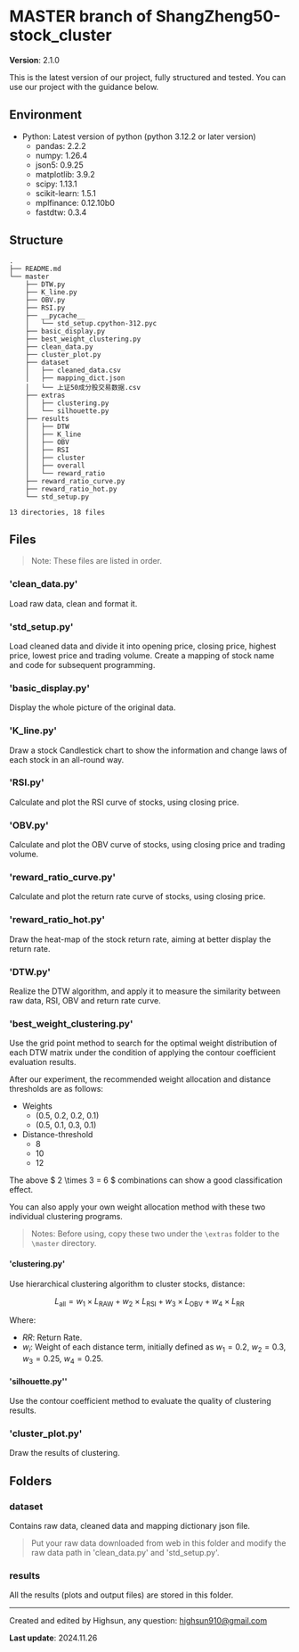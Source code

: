 # MASTER branch of ShangZheng50-stock_cluster

**Version**: 2.1.0

This is the latest version of our project, fully structured and tested. You can use our project with the guidance below.

## Environment
- Python: Latest version of python (python 3.12.2 or later version)
  - pandas: 2.2.2
  - numpy: 1.26.4
  - json5: 0.9.25
  - matplotlib: 3.9.2
  - scipy: 1.13.1
  - scikit-learn: 1.5.1
  - mplfinance: 0.12.10b0
  - fastdtw: 0.3.4

## Structure
```
.
├── README.md
└── master
    ├── DTW.py
    ├── K_line.py
    ├── OBV.py
    ├── RSI.py
    ├── __pycache__
    │   └── std_setup.cpython-312.pyc
    ├── basic_display.py
    ├── best_weight_clustering.py
    ├── clean_data.py
    ├── cluster_plot.py
    ├── dataset
    │   ├── cleaned_data.csv
    │   ├── mapping_dict.json
    │   └── 上证50成分股交易数据.csv
    ├── extras
    │   ├── clustering.py
    │   └── silhouette.py
    ├── results
    │   ├── DTW
    │   ├── K_line
    │   ├── OBV
    │   ├── RSI
    │   ├── cluster
    │   ├── overall
    │   └── reward_ratio
    ├── reward_ratio_curve.py
    ├── reward_ratio_hot.py
    └── std_setup.py

13 directories, 18 files

```

## Files
> Note: These files are listed in order.
### 'clean_data.py'
Load raw data, clean and format it.

### 'std_setup.py'
Load cleaned data and divide it into opening price, closing price, highest price, lowest price and trading volume.
Create a mapping of stock name and code for subsequent programming.

### 'basic_display.py'
Display the whole picture of the original data.

### 'K_line.py'
Draw a stock Candlestick chart to show the information and change laws of each stock in an all-round way.

### 'RSI.py'
Calculate and plot the RSI curve of stocks, using closing price.

### 'OBV.py'
Calculate and plot the OBV curve of stocks, using closing price and trading volume.

### 'reward_ratio_curve.py'
Calculate and plot the return rate curve of stocks, using closing price.

### 'reward_ratio_hot.py'
Draw the heat-map of the stock return rate, aiming at better display the return rate.

### 'DTW.py'
Realize the DTW algorithm, and apply it to measure the similarity between raw data, RSI, OBV and return rate curve.

### 'best_weight_clustering.py'
Use the grid point method to search for the optimal weight distribution of each DTW matrix under the condition of applying the contour coefficient evaluation results.

After our experiment, the recommended weight allocation and distance thresholds are as follows:

+ Weights
  + (0.5, 0.2, 0.2, 0.1)
  + (0.5, 0.1, 0.3, 0.1)
+ Distance-threshold
  + 8
  + 10
  + 12

The above $ 2 \times 3 = 6 $ combinations can show a good classification effect.

You can also apply your own weight allocation method with these two individual clustering programs.

> Notes: Before using, copy these two under the `\extras` folder to the `\master` directory.

#### 'clustering.py'
Use hierarchical clustering algorithm to cluster stocks, distance:

$$ L_{\text{all}} = w_1 \times L_{\text{RAW}} + w_2 \times L_{\text{RSI}} + w_3 \times L_{\text{OBV}} + w_4 \times L_{\text{RR}} $$

Where:
- $RR$: Return Rate.
- $w_i$: Weight of each distance term, initially defined as $w_1 = 0.2$, $w_2 = 0.3$, $w_3 = 0.25$, $w_4 = 0.25$.

#### 'silhouette.py''
Use the contour coefficient method to evaluate the quality of clustering results.

### 'cluster_plot.py'
Draw the results of clustering.

## Folders
### dataset
Contains raw data, cleaned data and mapping dictionary json file.
> Put your raw data downloaded from web in this folder and modify the raw data path in 'clean_data.py' and 'std_setup.py'.

### results
All the results (plots and output files) are stored in this folder.

---

Created and edited by Highsun, any question: highsun910@gmail.com

**Last update**: 2024.11.26
